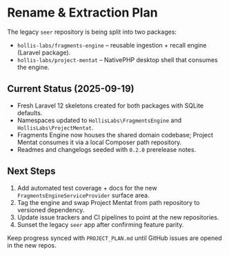 # Rename & Extraction Plan

The legacy `seer` repository is being split into two packages:

- `hollis-labs/fragments-engine` – reusable ingestion + recall engine (Laravel package).
- `hollis-labs/project-mentat` – NativePHP desktop shell that consumes the engine.

## Current Status (2025-09-19)
- Fresh Laravel 12 skeletons created for both packages with SQLite defaults.
- Namespaces updated to `HollisLabs\FragmentsEngine` and `HollisLabs\ProjectMentat`.
- Fragments Engine now houses the shared domain codebase; Project Mentat consumes it via a local Composer path repository.
- Readmes and changelogs seeded with `0.2.0` prerelease notes.

## Next Steps
1. Add automated test coverage + docs for the new `FragmentsEngineServiceProvider` surface area.
2. Tag the engine and swap Project Mentat from path repository to versioned dependency.
3. Update issue trackers and CI pipelines to point at the new repositories.
4. Sunset the legacy `seer` app after confirming feature parity.

Keep progress synced with `PROJECT_PLAN.md` until GitHub issues are opened in the new repos.

